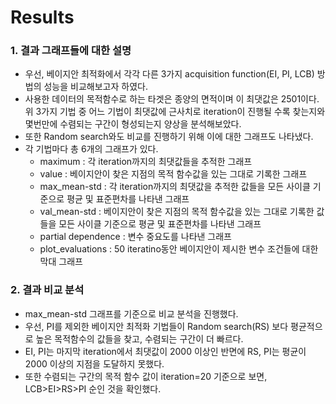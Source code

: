 # Results

### 1. 결과 그래프들에 대한 설명
* 우선, 베이지안 최적화에서 각각 다른 3가지 acquisition function(EI, PI, LCB) 방법의 성능을 비교해보고자 하였다.
* 사용한 데이터의 목적함수로 하는 타겟은 종양의 면적이며 이 최댓값은 2501이다. 위 3가지 기법 중 어느 기법이 최댓값에 근사치로 iteration이 진행될 수록 찾는지와 몇번만에 수렴되는 구간이 형성되는지 양상을 분석해보았다.
* 또한 Random search와도 비교를 진행하기 위해 이에 대한 그래프도 나타냈다.
* 각 기법마다 총 6개의 그래프가 있다.
   *  maximum : 각 iteration까지의 최댓값들을 추적한 그래프
   *  value : 베이지안이 찾은 지점의 목적 함수값을 있는 그대로 기록한 그래프
   *  max_mean-std : 각 iteration까지의 최댓값을 추적한 값들을 모든 사이클 기준으로 평균 및 표준편차를 나타낸 그래프
   *  val_mean-std : 베이지안이 찾은 지점의 목적 함수값을 있는 그대로 기록한 값들을 모든 사이클 기준으로 평균 및 표준편차를 나타낸 그래프
   *  partial dependence : 변수 중요도를 나타낸 그래프
   *  plot_evaluations : 50 iteratino동안 베이지안이 제시한 변수 조건들에 대한 막대 그래프

### 2. 결과 비교 분석
* max_mean-std 그래프를 기준으로 비교 분석을 진행했다.
* 우선, PI를 제외한 베이지안 최적화 기법들이 Random search(RS) 보다 평균적으로 높은 목적함수의 값들을 찾고, 수렴되는 구간이 더 빠르다.
* EI, PI는 마지막 iteration에서 최댓값이 2000 이상인 반면에 RS, PI는 평균이 2000 이상의 지점을 도달하지 못했다.
* 또한 수렴되는 구간의 목적 함수 값이 iteration=20 기준으로 보면, LCB>EI>RS>PI 순인 것을 확인했다.
  
